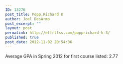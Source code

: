 ```yaml
---
ID: 13276
post_title: Popp,Richard K
author: Joel DesArmo
post_excerpt: ""
layout: post
permalink: http://effrtlss.com/popprichard-k-3/
published: true
post_date: 2012-11-02 20:54:36
---
```

<p>Average GPA in Spring 2012 for first course listed: 2.77</p>